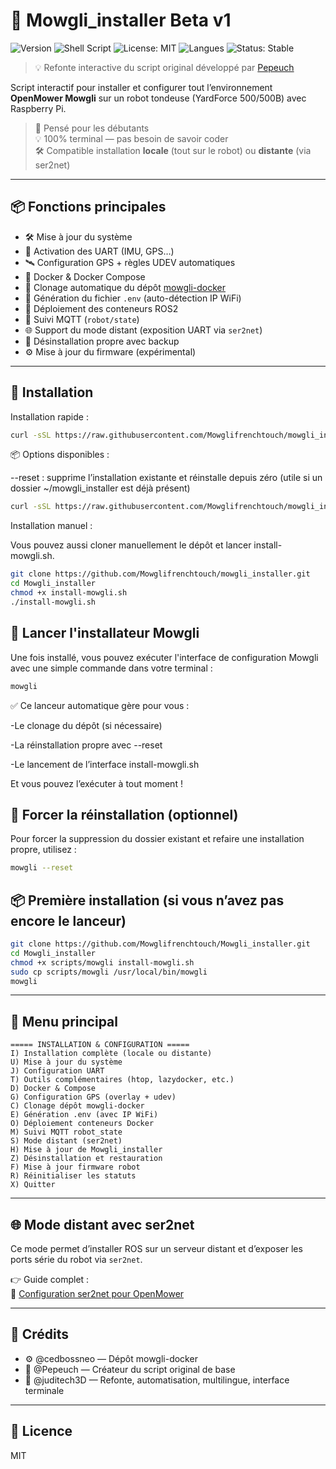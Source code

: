 # 🚀 Mowgli_installer Beta v1

![Version](https://img.shields.io/badge/version-2.0.0-blue.svg)
![Shell Script](https://img.shields.io/badge/script-bash-blue)
![License: MIT](https://img.shields.io/badge/license-MIT-green.svg)
![Langues](https://img.shields.io/badge/langues-FR%20%7C%20EN-orange)
![Status: Stable](https://img.shields.io/badge/status-stable-brightgreen)

> 💡 Refonte interactive du script original développé par [Pepeuch](https://github.com/Pepeuch)

Script interactif pour installer et configurer tout l’environnement **OpenMower Mowgli** sur un robot tondeuse (YardForce 500/500B) avec Raspberry Pi.

> 🧠 Pensé pour les débutants  
> 💡 100% terminal — pas besoin de savoir coder  
> 🛠️ Compatible installation **locale** (tout sur le robot) ou **distante** (via ser2net)

---

## 📦 Fonctions principales

- 🛠 Mise à jour du système
- 🔌 Activation des UART (IMU, GPS…)
- 🛰️ Configuration GPS + règles UDEV automatiques
- 🐳 Docker & Docker Compose
- 📁 Clonage automatique du dépôt [mowgli-docker](https://github.com/cedbossneo/mowgli-docker)
- 🔐 Génération du fichier `.env` (auto-détection IP WiFi)
- 🚀 Déploiement des conteneurs ROS2
- 🧪 Suivi MQTT (`robot/state`)
- 🌐 Support du mode distant (exposition UART via `ser2net`)
- 🧼 Désinstallation propre avec backup
- ⚙️ Mise à jour du firmware (expérimental)
---

## 🚀 Installation

Installation rapide : 

```bash
curl -sSL https://raw.githubusercontent.com/Mowglifrenchtouch/mowgli_installer/main/install.sh | bash
```
📦 Options disponibles :

--reset : supprime l’installation existante et réinstalle depuis zéro
(utile si un dossier ~/mowgli_installer est déjà présent)

```bash
curl -sSL https://raw.githubusercontent.com/Mowglifrenchtouch/mowgli_installer/main/install.sh | bash -s -- --reset
```

Installation manuel : 

Vous pouvez aussi cloner manuellement le dépôt et lancer install-mowgli.sh.

```bash
git clone https://github.com/Mowglifrenchtouch/mowgli_installer.git
cd Mowgli_installer
chmod +x install-mowgli.sh
./install-mowgli.sh
```
## 🚀 Lancer l'installateur Mowgli
Une fois installé, vous pouvez exécuter l'interface de configuration Mowgli avec une simple commande dans votre terminal :

```bash
mowgli
```
✅ Ce lanceur automatique gère pour vous :

-Le clonage du dépôt (si nécessaire)

-La réinstallation propre avec --reset

-Le lancement de l’interface install-mowgli.sh

Et vous pouvez l’exécuter à tout moment !

## 🔄 Forcer la réinstallation (optionnel)
Pour forcer la suppression du dossier existant et refaire une installation propre, utilisez :

```bash
mowgli --reset
```
## 📦 Première installation (si vous n’avez pas encore le lanceur)

```bash
git clone https://github.com/Mowglifrenchtouch/Mowgli_installer.git
cd Mowgli_installer
chmod +x scripts/mowgli install-mowgli.sh
sudo cp scripts/mowgli /usr/local/bin/mowgli
mowgli

```

---

## 🧭 Menu principal

```
===== INSTALLATION & CONFIGURATION =====
I) Installation complète (locale ou distante)
U) Mise à jour du système
J) Configuration UART
T) Outils complémentaires (htop, lazydocker, etc.)
D) Docker & Compose
G) Configuration GPS (overlay + udev)
C) Clonage dépôt mowgli-docker
E) Génération .env (avec IP WiFi)
O) Déploiement conteneurs Docker
M) Suivi MQTT robot_state
S) Mode distant (ser2net)
H) Mise à jour de Mowgli_installer
Z) Désinstallation et restauration
F) Mise à jour firmware robot
R) Réinitialiser les statuts
X) Quitter

```

---

## 🌐 Mode distant avec ser2net

Ce mode permet d’installer ROS sur un serveur distant et d’exposer les ports série du robot via `ser2net`.

👉 Guide complet :  
🔗 [Configuration ser2net pour OpenMower](https://juditech3d.github.io/Guide-DIY-OpenMower-Mowgli-pour-Robots-Tondeuses-Yard500-et-500B/ser2net/)

---

## 🙏 Crédits

- ⚙️ @cedbossneo — Dépôt mowgli-docker
- 🧠 @Pepeuch — Créateur du script original de base
- 🧰 @juditech3D — Refonte, automatisation, multilingue, interface terminale

---

## 📄 Licence

MIT
